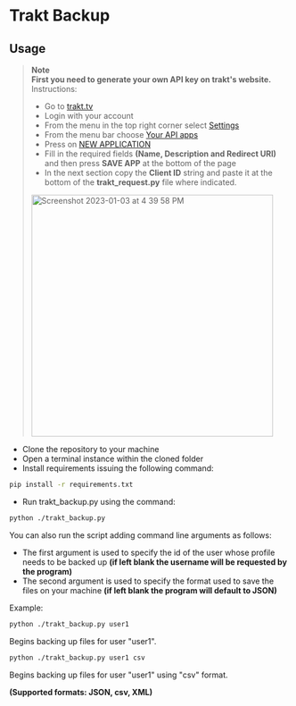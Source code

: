 # Trakt Backup

## Usage

> **Note** <br>
> <b>First you need to generate your own API key on trakt's website. </b><br>
> Instructions:
> <ul>
> <li>Go to <a href="https://trakt.tv">trakt.tv</a></li>
> <li>Login with your account</li>
> <li>From the menu in the top right corner select <a href="https://trakt.tv/settings">Settings</a></li>
> <li>From the menu bar choose <a href="https://trakt.tv/oauth/applications">Your API apps</a></li>
> <li>Press on <a href="https://trakt.tv/oauth/applications/new">NEW APPLICATION</a></li>
> <li>Fill in the required fields <b>(Name, Description and Redirect URI)</b> and then press <b>SAVE APP</b> at the bottom of the page</li>
> <li>In the next section copy the <b>Client ID</b> string and paste it at the bottom of the <b>trakt_request.py</b> file where indicated.</li>
> </ul>
> <img width="433" alt="Screenshot 2023-01-03 at 4 39 58 PM" src="https://user-images.githubusercontent.com/26089090/210547593-d7103e6e-f562-43a9-8436-386cc34a4314.png">


<ul>
<li>Clone the repository to your machine</li>
<li>Open a terminal instance within the cloned folder</li>
<li>Install requirements issuing the following command:</li>
</ul>

```bash 
pip install -r requirements.txt 
```
<ul>
<li>Run trakt_backup.py using the command:</li>
</ul>

```bash 
python ./trakt_backup.py
```
You can also run the script adding command line arguments as follows:
<ul>
<li>The first argument is used to specify the id of the user whose profile needs to be backed up <b>(if left blank the username will be requested by the program)</b></li>
<li>The second argument is used to specify the format used to save the files on your machine <b>(if left blank the program will default to JSON)</b></li>
</ul>

Example:

```bash 
python ./trakt_backup.py user1
```

Begins backing up files for user "user1".

```bash 
python ./trakt_backup.py user1 csv
```

Begins backing up files for user "user1" using "csv" format.

<b>(Supported formats: JSON, csv, XML)</b>
